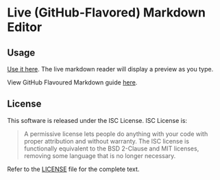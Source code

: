 # Live (GitHub-Flavored) Markdown Editor

## Usage

[Use it here](https://pranav0281999.github.com/markdown-editor-tool). The live markdown reader will display a preview as you type.

View GitHub Flavoured Markdown guide [here](https://enterprise.github.com/downloads/en/markdown-cheatsheet.pdf).

## License

This software is released under the ISC License. ISC License is:

>  A permissive license lets people do anything with your code with proper attribution and without warranty. The ISC license is functionally equivalent to the BSD 2-Clause and MIT licenses, removing some language that is no longer necessary.

Refer to the [LICENSE](https://github.com/pranav0281999/markdown-editor-tool/blob/master/LICENSE) file for the complete text.
